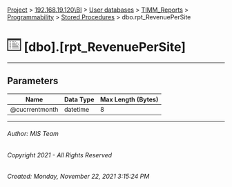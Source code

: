#### 

[Project](../../../../../index.md) > [192.168.19.120\\BI](../../../../index.md) > [User databases](../../../index.md) > [TIMM_Reports](../../index.md) > [Programmability](../index.md) > [Stored Procedures](Stored_Procedures.md) > dbo.rpt_RevenuePerSite

# ![Stored Procedures](../../../../../Images/StoredProcedure32.png) [dbo].[rpt_RevenuePerSite]

---

## <a name="#parameters"></a>Parameters

| Name | Data Type | Max Length (Bytes) |
|---|---|---|
| @cucrrentmonth | datetime | 8 |


---

###### Author:  MIS Team

###### Copyright 2021 - All Rights Reserved

###### Created: Monday, November 22, 2021 3:15:24 PM

